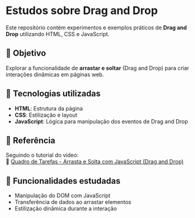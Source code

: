 # Estudos sobre Drag and Drop

Este repositório contém experimentos e exemplos práticos de **Drag and Drop** utilizando HTML, CSS e JavaScript.

## 🎯 Objetivo

Explorar a funcionalidade de **arrastar e soltar** (Drag and Drop) para criar interações dinâmicas em páginas web.

## 📌 Tecnologias utilizadas

- **HTML**: Estrutura da página
- **CSS**: Estilização e layout
- **JavaScript**: Lógica para manipulação dos eventos de Drag and Drop

## 📖 Referência

Seguindo o tutorial do vídeo:  
🔗 [Quadro de Tarefas - Arrasta e Solta com JavaScript (Drag and Drop)](https://www.youtube.com/watch?v=Bc09sITr6FE)

## 🚀 Funcionalidades estudadas

- Manipulação do DOM com JavaScript
- Transferência de dados ao arrastar elementos
- Estilização dinâmica durante a interação